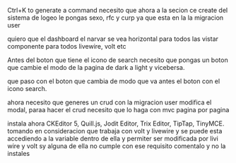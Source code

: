 




Ctrl+K to generate a command
necesito que ahora a la secion ce create del sistema de logeo le pongas sexo, rfc y curp ya que esta en la la migracion user



quiero que el dashboard el narvar se vea horizontal para todos las vistar componente para todos livewire, volt etc

Antes del boton que tiene el icono de search necesito que pongas un boton que cambie el modo de la pagina de dark a light y vicebersa.

que paso con el boton que cambia de modo que va antes el boton con el icono search.


ahora necesito que generes un crud con la migracion user modifica el modal, paraa hacer el crud necesito que lo haga con mvc pagina por pagina

instala ahora CKEditor 5, Quill.js, Jodit Editor, Trix Editor, TipTap, TinyMCE. tomando en consideracion que trabaja con volt y livewire y se puede esta accediendo a la variable dentro de ella y permiter ser modificada por livi wire y volt sy alguna de ella no cumple con ese requisito comentalo y no la instales
